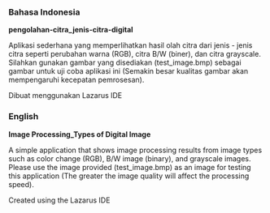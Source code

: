 ### Bahasa Indonesia
**pengolahan-citra_jenis-citra-digital**

Aplikasi sederhana yang memperlihatkan hasil olah citra dari jenis - jenis citra seperti perubahan warna (RGB), citra B/W (biner), dan citra grayscale. Silahkan gunakan gambar yang disediakan (test_image.bmp) sebagai gambar untuk uji coba aplikasi ini (Semakin besar kualitas gambar akan mempengaruhi kecepatan pemrosesan).

Dibuat menggunakan Lazarus IDE


### English
**Image Processing_Types of Digital Image**

A simple application that shows image processing results from image types such as color change (RGB), B/W image (binary), and grayscale images. Please use the image provided (test_image.bmp) as an image for testing this application (The greater the image quality will affect the processing speed).

Created using the Lazarus IDE
